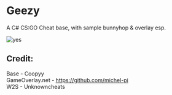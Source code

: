 # Geezy
A C# CS:GO Cheat base, with sample bunnyhop & overlay esp.

![yes](https://i.imgur.com/HGvmcWP.png)

## Credit:
Base - Coopyy  
GameOverlay.net - https://github.com/michel-pi  
W2S - Unknowncheats


